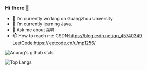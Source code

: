 ### Hi there 👋

- 🔭 I’m currently working on Guangzhou University.
- 🌱 I’m currently learning Java.
- 💬 Ask me about 菜鸭
- 📫 How to reach me: CSDN:https://blog.csdn.net/qq_45740349 LeetCode:https://leetcode.cn/u/mp1256/

![Anurag's github stats](https://github-readme-stats.vercel.app/api?username=mp-ui&show_icons=true&theme=tokyonight)

![Top Langs](https://github-readme-stats.vercel.app/api/top-langs/?username=mp-ui&layout=compact)

<!--
**mp-ui/mp-ui** is a ✨ _special_ ✨ repository because its `README.md` (this file) appears on your GitHub profile.

Here are some ideas to get you started:

- 🔭 I’m currently working on ...
- 🌱 I’m currently learning ...
- 👯 I’m looking to collaborate on ...
- 🤔 I’m looking for help with ...
- 💬 Ask me about ...
- 📫 How to reach me: ...
- 😄 Pronouns: ...
- ⚡ Fun fact: ...
-->
